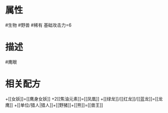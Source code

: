 # 属性
#生物 
#野兽 
#稀有 
基础攻击力=6
# 描述
#鹰眼
# 相关配方
+[[女妖]]=[[鹰身女妖]]
+2[[焦油元素]]=[[凤凰]]
+[[绿龙]]/[[红龙]]/[[蓝龙]]=[[龙鹰]]
+[[单位/猎人|猎人]]+[[野猪]]+[[熊]]=[[兽王]]